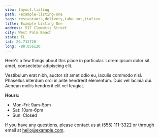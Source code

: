 ```yaml
---
view: layout.listing
path: /example-listing-one
tags: restaurants,delivery,take-out,italian
title: Example Listing One
address: 517 Clematis Street
city: West Palm Beach
state: FL
lat: 26.713720
long: -80.056120
---
```


Here's a few things about this place in particular. Lorem ipsum dolor sit amet, consectetur adipiscing elit.

Vestibulum erat nibh, auctor sit amet odio eu, iaculis commodo nisl. Phasellus interdum orci in ante hendrerit elementum. Duis vel lacinia dui. Aenean mollis hendrerit elit vel feugiat.

**Hours:**
- Mon-Fri: 9am-5pm
- Sat: 10am-6pm
- Sun: Closed

If you have any questions, please contact us at (555) 111-3322 or through email at [hello@example.com](mailto:hello@example.com).